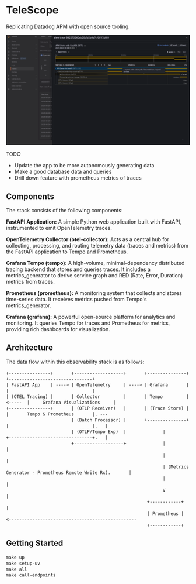 # TeleScope

Replicating Datadog APM with open source tooling.

![Image](./docs/trace_example_screenshot.png)

TODO
- Update the app to be more autonomously generating data
- Make a good database data and queries
- Drill down feature with prometheus metrics of traces




## Components
The stack consists of the following components:

**FastAPI Application:** A simple Python web application built with FastAPI, instrumented to emit OpenTelemetry traces.

**OpenTelemetry Collector (otel-collector):** Acts as a central hub for collecting, processing, and routing telemetry data (traces and metrics) from the FastAPI application to Tempo and Prometheus.

**Grafana Tempo (tempo):** A high-volume, minimal-dependency distributed tracing backend that stores and queries traces. It includes a metrics_generator to derive service graph and RED (Rate, Error, Duration) metrics from traces.

**Prometheus (prometheus):** A monitoring system that collects and stores time-series data. It receives metrics pushed from Tempo's metrics_generator.

**Grafana (grafana):** A powerful open-source platform for analytics and monitoring. It queries Tempo for traces and Prometheus for metrics, providing rich dashboards for visualization.

## Architecture
The data flow within this observability stack is as follows:

```
+----------------+       +-------------------+       +---------------+          +--------------------------------+  
| FastAPI App    | ----> | OpenTelemetry     | ----> | Grafana       |          |                                |  
| (OTEL Tracing) |       | Collector         |       | Tempo         |  <-----  |     Grafana Visualizations     |  
+----------------+       | (OTLP Receiver)   |       | (Trace Store) |          |       Tempo & Prometheus       |. ---  
                         | (Batch Processor) |       +---------------+          |                                |.   |
                         | (OTLP/Tempo Exp)  |              |                   +--------------------------------+.   |
                         +-------------------+              |                                                         |
                                                            |                                                         |
                                                            | (Metrics Generator - Prometheus Remote Write Rx).       |
                                                            |                                                         |
                                                            V                                                         |
                                                      +------------+                                                  |
                                                      | Prometheus | <-------------------------------------------------
                                                      +------------+
```

## Getting Started

```make
make up
make setup-uv
make all
make call-endpoints
```